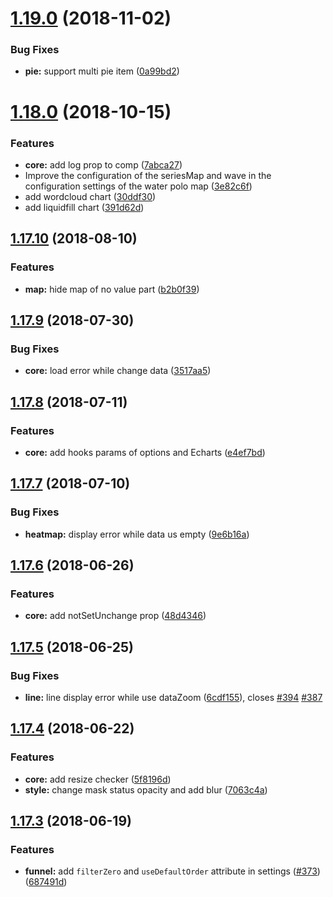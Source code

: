 <a name="1.19.0"></a>

# [1.19.0](https://github.com/linjhon/v-charts/compare/v1.18.0...v1.19.0) (2018-11-02)

### Bug Fixes

- **pie:** support multi pie item ([0a99bd2](https://github.com/linjhon/v-charts/commit/0a99bd2))

<a name="1.18.0"></a>

# [1.18.0](https://github.com/linjhon/v-charts/compare/v1.17.10...v1.18.0) (2018-10-15)

### Features

- **core:** add log prop to comp ([7abca27](https://github.com/linjhon/v-charts/commit/7abca27))
- Improve the configuration of the seriesMap and wave in the configuration settings of the water polo map ([3e82c6f](https://github.com/linjhon/v-charts/commit/3e82c6f))
- add wordcloud chart ([30ddf30](https://github.com/linjhon/v-charts/commit/30ddf30))
- add liquidfill chart ([391d62d](https://github.com/linjhon/v-charts/commit/391d62d))

<a name="1.17.10"></a>

## [1.17.10](https://github.com/linjhon/v-charts/compare/v1.17.9...v1.17.10) (2018-08-10)

### Features

- **map:** hide map of no value part ([b2b0f39](https://github.com/linjhon/v-charts/commit/b2b0f39))

<a name="1.17.9"></a>

## [1.17.9](https://github.com/linjhon/v-charts/compare/v1.17.8...v1.17.9) (2018-07-30)

### Bug Fixes

- **core:** load error while change data ([3517aa5](https://github.com/linjhon/v-charts/commit/3517aa5))

<a name="1.17.8"></a>

## [1.17.8](https://github.com/linjhon/v-charts/compare/v1.17.7...v1.17.8) (2018-07-11)

### Features

- **core:** add hooks params of options and Echarts ([e4ef7bd](https://github.com/linjhon/v-charts/commit/e4ef7bd))

<a name="1.17.7"></a>

## [1.17.7](https://github.com/linjhon/v-charts/compare/v1.17.6...v1.17.7) (2018-07-10)

### Bug Fixes

- **heatmap:** display error while data us empty ([9e6b16a](https://github.com/linjhon/v-charts/commit/9e6b16a))

<a name="1.17.6"></a>

## [1.17.6](https://github.com/linjhon/v-charts/compare/v1.17.5...v1.17.6) (2018-06-26)

### Features

- **core:** add notSetUnchange prop ([48d4346](https://github.com/linjhon/v-charts/commit/48d4346))

<a name="1.17.5"></a>

## [1.17.5](https://github.com/linjhon/v-charts/compare/v1.17.4...v1.17.5) (2018-06-25)

### Bug Fixes

- **line:** line display error while use dataZoom ([6cdf155](https://github.com/linjhon/v-charts/commit/6cdf155)), closes [#394](https://github.com/linjhon/v-charts/issues/394) [#387](https://github.com/linjhon/v-charts/issues/387)

<a name="1.17.4"></a>

## [1.17.4](https://github.com/linjhon/v-charts/compare/v1.17.3...v1.17.4) (2018-06-22)

### Features

- **core:** add resize checker ([5f8196d](https://github.com/linjhon/v-charts/commit/5f8196d))
- **style:** change mask status opacity and add blur ([7063c4a](https://github.com/linjhon/v-charts/commit/7063c4a))

<a name="1.17.3"></a>

## [1.17.3](https://github.com/linjhon/v-charts/compare/v1.17.2...v1.17.3) (2018-06-19)

### Features

- **funnel:** add `filterZero` and `useDefaultOrder` attribute in settings ([#373](https://github.com/linjhon/v-charts/issues/373)) ([687491d](https://github.com/linjhon/v-charts/commit/687491d))
